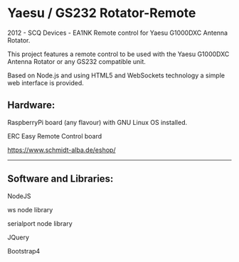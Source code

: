 # Yaesu / GS232 Rotator-Remote
2012 - SCQ Devices - EA1NK Remote control for Yaesu G1000DXC Antenna Rotator.

This project features a remote control to be used with the Yaesu G1000DXC Antenna Rotator or any GS232 compatible unit.

Based on Node.js and using HTML5 and WebSockets technology a simple web interface is provided.


Hardware:
----------------------------------------------------------------

RaspberryPi board (any flavour) with GNU Linux OS installed.

ERC Easy Remote Control board 

https://www.schmidt-alba.de/eshop/

----------------------------------------------------------------

Software and Libraries:
----------------------------------------------------------------

NodeJS

ws node library

serialport node library

JQuery

Bootstrap4
